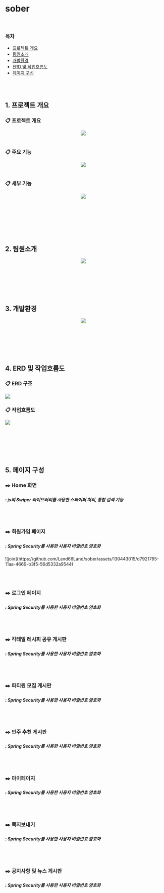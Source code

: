 # sober

<br>
<h3> 목차</h3>
<ul >
  <li >
    <a href="#Intention">프로젝트 개요</a>
  </li>
  <li>
    <a href="#Member">팀원소개</a>
  </li>
  <li>
    <a href="#Stack">개발환경</a>
  </li>
  <li>
    <a href="#Erd">ERD 및 작업흐름도</a>
  </li>
  <li>
    <a href="#View">페이지 구성</a>
  </li>
</ul>



<br><br>


<h2>1. 프로젝트 개요</h2>
<div id="Intention" >
<div align="center">
<div align="left"> <h3> 📋 프로젝트 개요 </h3> </div>
<img src="https://i.imgur.com/npLHvZD.jpg"><br><br>
<div align="left"> <h3> 📋 주요 기능 </h3> </div>
  <img src="https://i.imgur.com/aLR2vdx.jpg"><br><br>
<div align="left"> <h3> 📋 세부 기능 </h3> </div>
  <img src="https://i.imgur.com/waAzn8g.jpg"><br><br>
</div>

</div>

<br><br><br><br><br>

<h2>2. 팀원소개</h2>
<div id="Member" align="center">
<img src="https://i.imgur.com/RsQ81WH.jpg">
</div>

<br><br><br><br><br>

<h2>3. 개발환경</h2>
<div id="Stack" align="center">
<img src="https://i.imgur.com/eqYJirG.jpg">
</div>

<br><br><br><br><br>

<h2>4. ERD 및 작업흐름도</h2>
<div id="Erd">
<h3> 📋 ERD 구조</h3>
<img src="https://i.imgur.com/S9H9vGQ.jpg" >
<h3> 📋 작업흐름도</h3>
<img src="https://i.imgur.com/A8XJPGn.jpg">  
</div>


<br><br><br><br><br>

<h2>5. 페이지 구성</h2>
<div id="View" >
  <h3> ✒️ Home 화면 </h3>
  <h5>: js의 Swiper 라이브러리를 사용한 스와이퍼 처리, 통합 검색 기능</h5>

  <br><br>
  
  <h3> ✒️ 회원가입 페이지 </h3>
  <h5>: Spring Security를 사용한 사용자 비밀번호 암호화</h5>
![join](https://github.com/Land66Land/sober/assets/130443015/d7921795-11aa-4669-b3f5-56d5332a9544)

 <br><br>

  <h3> ✒️ 로그인 페이지 </h3>
 <h5>: Spring Security를 사용한 사용자 비밀번호 암호화</h5>

<br><br>
  
  <h3> ✒️ 칵테일 레시피 공유 게시판</h3>
 <h5>: Spring Security를 사용한 사용자 비밀번호 암호화</h5>

<br><br>
  
  <h3> ✒️ 파티원 모집 게시판</h3>
 <h5>: Spring Security를 사용한 사용자 비밀번호 암호화</h5>

<br><br>
  
  <h3> ✒️ 안주 추천 게시판</h3>
 <h5>: Spring Security를 사용한 사용자 비밀번호 암호화</h5>

<br><br>
  
  <h3> ✒️ 마이페이지 </h3>
 <h5>: Spring Security를 사용한 사용자 비밀번호 암호화</h5>

<br><br>
  
  <h3> ✒️ 쪽지보내기 </h3>
 <h5>: Spring Security를 사용한 사용자 비밀번호 암호화</h5>

<br><br>
  
  <h3> ✒️ 공지사항 및 뉴스 게시판</h3>
 <h5>: Spring Security를 사용한 사용자 비밀번호 암호화</h5>

<br><br>

  






</div>

